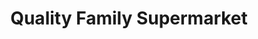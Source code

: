 ---
title: "Quality Family Supermarket"
url: /kannur/quality-family-supermarket/
shop: Supermarkt
---